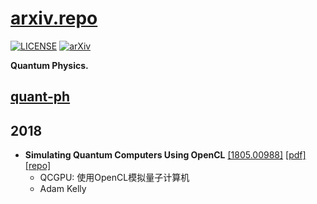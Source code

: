 # [arxiv.repo](https://github.com/Mainvooid/arxiv.repo)

[![LICENSE](https://img.shields.io/badge/license-Anti%20996-blue.svg)](https://github.com/996icu/996.ICU/blob/master/LICENSE)
[![arXiv](https://img.shields.io/badge/arXiv-quant_ph-orange.svg)]()

**Quantum Physics.**

## [quant-ph](https://arxiv.org/list/quant-ph/recent)

<!--
copy and fill this:
- ****
   [[]](https://arxiv.org/abs/)
   [[pdf]](https://arxiv.org/pdf/)
   [[repo]](https://github.com/) 
   - 
   - 

-->

2018
---
- **Simulating Quantum Computers Using OpenCL**
   [[1805.00988]](https://arxiv.org/abs/1805.00988v2)
   [[pdf]](https://arxiv.org/pdf1805.00988v2)
   [[repo]](https://github.com/libtangle/qcgpu) 
   - QCGPU: 使用OpenCL模拟量子计算机
   - Adam Kelly